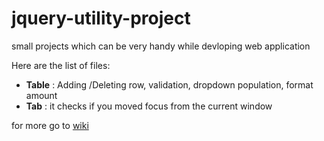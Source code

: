 jquery-utility-project
======================
small projects which can be very handy while devloping web application

Here are the list of files: 
<ul>
<li><b>Table</b> : Adding /Deleting row, validation, dropdown population, format amount</li>
<li><b>Tab</b> : it checks if you moved focus from the current window</li>
</ul>

for more go to <a href="https://github.com/jokersingh/jquery-utility-project/wiki">wiki</a>


